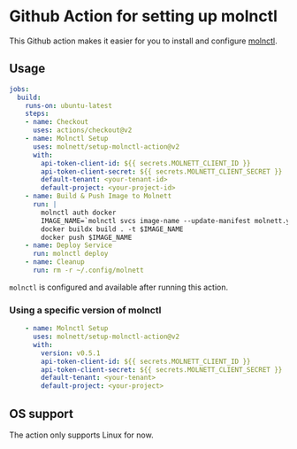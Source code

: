 # Github Action for setting up molnctl

This Github action makes it easier for you to install and configure [molnctl](https://github.com/molnett/molnctl).

## Usage

```yaml
jobs:
  build:
    runs-on: ubuntu-latest
    steps:
    - name: Checkout
      uses: actions/checkout@v2
    - name: Molnctl Setup
      uses: molnett/setup-molnctl-action@v2
      with:
        api-token-client-id: ${{ secrets.MOLNETT_CLIENT_ID }}
        api-token-client-secret: ${{ secrets.MOLNETT_CLIENT_SECRET }}
        default-tenant: <your-tenant-id>
        default-project: <your-project-id>
    - name: Build & Push Image to Molnett
      run: |
        molnctl auth docker
        IMAGE_NAME=`molnctl svcs image-name --update-manifest molnett.yaml`
        docker buildx build . -t $IMAGE_NAME
        docker push $IMAGE_NAME
    - name: Deploy Service
      run: molnctl deploy
    - name: Cleanup
      run: rm -r ~/.config/molnett
```

`molnctl` is configured and available after running this action.

### Using a specific version of molnctl

```yaml
    - name: Molnctl Setup
      uses: molnett/setup-molnctl-action@v2
      with:
        version: v0.5.1
        api-token-client-id: ${{ secrets.MOLNETT_CLIENT_ID }}
        api-token-client-secret: ${{ secrets.MOLNETT_CLIENT_SECRET }}
        default-tenant: <your-tenant>
        default-project: <your-project>
```

## OS support

The action only supports Linux for now.
